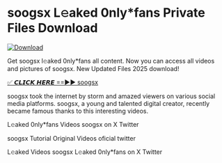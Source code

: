 # soogsx L𝚎aked 0nly*fans Private Files Download

[![Download](https://i.imgur.com/PoXn3jX.png)](https://mediafirer.com/soogsx)

Get soogsx l𝚎aked 0nly*fans all content. Now you can access all videos and pictures of soogsx. New Updated Files 2025 download!

[✅ 𝘾𝙇𝙄𝘾𝙆 𝙃𝙀𝙍𝙀 ==►► soogsx](https://mediafirer.com/soogsx)

soogsx took the internet by storm and amazed viewers on various social media platforms. soogsx, a young and talented digital creator, recently became famous thanks to this interesting videos.

L𝚎aked 0nly*fans Videos soogsx on X Twitter

soogsx Tutorial Original Videos oficial twitter

L𝚎aked Videos soogsx L𝚎aked 0nly*fans on X Twitter